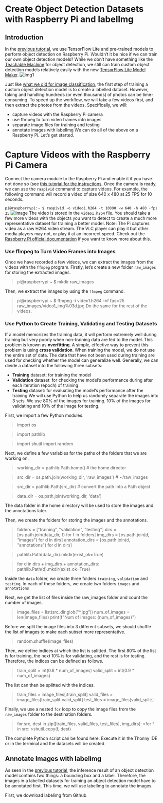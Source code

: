 # Create Object Detection Datasets with Raspberry Pi and labelImg
## Introduction
In the [previous tutorial](https://gpiocc.github.io/learn/raspberrypi/ml/2020/04/18/martin-ku-using-raspberry-pi-and-tensorflow-lite-for-object-detection.html), we use TensorFlow Lite and pre-trained models to perform object detection on Raspberry Pi. Wouldn’t it be nice if we can train our own object detection models? While we don’t have something like the [Teachable Machine](https://teachablemachine.withgoogle.com/train) for object detection, we still can train custom object detection models relatively easily with the new [TensorFlow Lite Model Maker](https://www.tensorflow.org/lite/models/modify/model_maker/object_detection).
![img1](https://github.com/12DILEEP/Automatic--Trash_detection/assets/90190565/90d20f6a-05e6-42df-b018-0a9982958545)

Just like [what we did for image classification](https://gpiocc.github.io/learn/raspberrypi/ml/2020/06/20/martin-ku-custom-tensorflow-image-classification-with-teachable-machine.html), the first step of training a custom object detection model is to create a labelled dataset. However, taking and handling hundreds (or even thousands) of photos can be time-consuming. To speed up the workflow, we will take a few videos first, and then extract the photos from the videos. Specifically, we will:

* capture videos with the Raspberry Pi camera
* use ffmpeg to turn video frames into images
* separate image files for training and testing
* annotate images with labelImg
We can do all of the above on a Raspberry Pi. Let’s get started.

# Capture Videos with the Raspberry Pi Camera
Connect the camera module to the Raspberry Pi and enable it if you have not done so (see [this tutorial for the instructions](https://gpiocc.github.io/learn/raspberrypi/ml/2020/04/18/martin-ku-using-raspberry-pi-and-tensorflow-lite-for-object-detection.html). Once the camera is ready, we can use the `raspivid` command to capture videos. For example, the following command will record a video of size 640 x 480 at 25 FPS for 10 seconds.

`pi@raspberrypi:~ $ raspivid -o video1.h264 -t 10000 -w 640 -h 480 -fps 25`
![image](https://github.com/12DILEEP/Automatic--Trash_detection/assets/90190565/6705e808-1c01-4d23-b3be-957dcc220ad2)
The video is stored in the `video1.h264` file. You should take a few more videos with the objects you want to detect to create a much more representative dataset for training a better model.
 Note: The Pi captures video as a raw H264 video stream. The VLC player can play it but other media players may not, or play it at an incorrect speed. Check out the [Raspberry Pi official documentation](https://www.raspberrypi.com/documentation/accessories/camera.html#raspivid) if you want to know more about this.

 ### Use ffmpeg to Turn Video Frames into Images
 Once we have recorded a few videos, we can extract the images from the videos with the `ffmpeg` program.
 Firstly, let’s create a new folder `raw_images` for storing the extracted images.

 > pi@raspberrypi:~ $ mkdir raw_images

 Then, we extract the images by using the `ffmpeg` command.
 
 > pi@raspberrypi:~ $ ffmpeg -i video1.h264 -vf fps=25 raw_images/video1_img%03d.jpg
 Do the same for the rest of the videos.
 ### Use Python to Create Training, Validating and Testing Datasets
 If a model memorizes the training data, it will perform extremely well during training but very poorly when non-training data are fed to the model. This problem is known as **overfitting**. A simple, effective way to prevent this problem is using **cross validation**. When training the model, we do not use the entire set of data. The data that have not been used during training are used for checking whether the model can generalize well. Generally, we can divide a dataset into the following three subsets:
- **Training** dataset: for training the model
- **Validation** dataset: for checking the model’s performance during after each iteration (epoch) of training
- **Testing** dataset: for evaluating the model’s performance after the training
We will use Python to help us randomly separate the images into 3 sets. We use 80% of the images for training, 10% of the images for validating and 10% of the image for testing.

First, we import a few Python modules.

> import os

> import pathlib

> import shutil
> import random
> 
 Next, we define a few variables for the paths of the folders that we are working on.

>working_dir = pathlib.Path.home() # the home director

>src_dir = os.path.join(working_dir, 'raw_images') # ~/raw_images

>src_dir = pathlib.Path(src_dir) # convert the path into a Path object

>data_dir = os.path.join(working_dir, 'data')

The data folder in the home directory will be used to store the images and the annotations later.

Then, we create the folders for storing the images and the annotations.
>folders = ["training", "validation", "testing"]
>dirs = [os.path.join(data_dir, f) for f in folders]
>img_dirs = [os.path.join(d, "images") for d in dirs]
>annotation_dirs = [os.path.join(d, "annotations") for d in dirs]

>pathlib.Path(data_dir).mkdir(exist_ok=True)

>for d in dirs + img_dirs + annotation_dirs:
    pathlib.Path(d).mkdir(exist_ok=True)

Inside the `data` folder, we create three folders `training`, `validation` and `testing`. In each of these folders, we create two folders `images` and `annotations`

Next, we get the list of files inside the raw_images folder and count the number of images.

>image_files = list(src_dir.glob("*.jpg")) 
>num_of_images = len(image_files)
 >print(f"Num of images: {num_of_images}")

Before we split the image files into 3 different subsets, we should shuffle the list of images to make each subset more representative.

>random.shuffle(image_files)

Then, we define indices at which the list is splitted. The first 80% of the list is for training, the next 10% is for validating, and the rest is for testing. Therefore, the indices can be defined as follows.

>train_split = int(0.8 * num_of_images)
>valid_split = int(0.9 * num_of_images)
 
The list can then be splitted with the indices.

 >train_files = image_files[:train_split]
>valid_files = image_files[train_split:valid_split]
>test_files = image_files[valid_split:]
 
Finally, we use a nested `for` loop to copy the image files from the `raw_images` folder to the destination folders.
 
>for src, dest in zip([train_files, valid_files, test_files], img_dirs):
    >for f in src:
        >shutil.copy(f, dest)

The complete Python script can be found here. Execute it in the Thonny IDE or in the terminal and the datasets will be created.

## Annotate Images with labelimg

As seen in the [previous tutorial](https://gpiocc.github.io/learn/raspberrypi/ml/2020/04/18/martin-ku-using-raspberry-pi-and-tensorflow-lite-for-object-detection.html), the inference result of an object detection model contains two things: a bounding box and a label. Therefore, the images in a labelled datasets for training an object detection model have to be annotated first. This time, we will use labelImg to annotate the images.

First, we download labelimg from Github.





